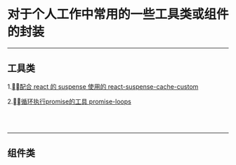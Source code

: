 # 对于个人工作中常用的一些工具类或组件的封装

------

## 工具类
  1.[配合 react 的 suspense 使用的 react-suspense-cache-custom](https://github.com/y805939188/personal-common-tool-and-components/tree/master/utils/react-suspense-cache-custom)

  2.[循环执行promise的工具 promise-loops](https://github.com/y805939188/personal-common-tool-and-components/tree/master/utils/promise-loops)

</br>
</br>

---

## 组件类
